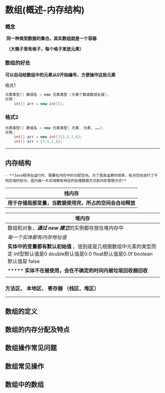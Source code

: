 # 数组(概述-内存结构)

### 概念

​           **同一种类型数据的集合。其实数组就是一个容器**

​			**（大箱子里有格子，每个格子里放元素）**

### 数组的好处

​         **可以自动给数组中的元素从0开始编号，方便操作这些元素**

格式1

```java
元素类型[] 数组名 = new 元素类型 [元素个数或数组长度];
示例：
    int[] arr = new int[5];
```

### 格式2

```java
元素类型[] 数组名 = new 元素类型{ 元素, 元素, ……};
示例：
    int[] arr = new int[]{3,5,1,6};
	int[] arr = {3,5,1,6};
```

---

## 内存结构

	- **Java程序在运行时，需要在内存中的分配空间。为了提高运算你效率，有对空间进行了不同区域的划分，因为每一片区域都有特定的处理数据方式和内存管理方式**

| 栈内存                                                   |
| -------------------------------------------------------- |
| **用于存储局部变量，当数据使用完，所占的空间会自动释放** |



| 堆内存                                                       |
| ------------------------------------------------------------ |
| 数组和对象，***通过 new 建立***的实例都存放在堆内存中        |
| *每一个实体都有内存地址值*                                   |
| **实体中的变量都有默认初始值** ，值到底是几根据数组中元素的类型而定                           int型默认值是0       double默认值是0.0              float默认值是0.0f                                 boolean默认值是 false |
| *****  **实体不在被使用，会在不确定的时间内被垃圾回收器回收** |
|                                                              |

### 方法区、 本地区、 寄存器  （栈区、堆区）



---

## 数组的定义

## 数组的内存分配及特点

## 数组操作常见问题

## 数组常见操作

## 数组中的数组



